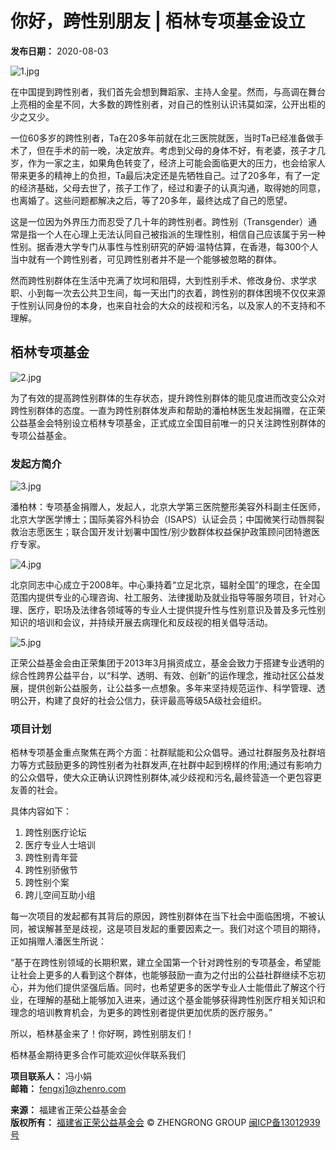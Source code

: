 # 你好，跨性别朋友 | 栢林专项基金设立

**发布日期：** 2020-08-03  

![1.jpg](upload/2020/1596459280_9855086.jpg)

在中国提到跨性别者，我们首先会想到舞蹈家、主持人金星。然而，与高调在舞台上亮相的金星不同，大多数的跨性别者，对自己的性别认识讳莫如深，公开出柜的少之又少。

一位60多岁的跨性别者，Ta在20多年前就在北三医院就医，当时Ta已经准备做手术了，但在手术的前一晚，决定放弃。考虑到父母的身体不好，有老婆，孩子才几岁，作为一家之主，如果角色转变了，经济上可能会面临更大的压力，也会给家人带来更多的精神上的负担，Ta最后决定还是先牺牲自己。过了20多年，有了一定的经济基础，父母去世了，孩子工作了，经过和妻子的认真沟通，取得她的同意，也离婚了。这些问题都解决之后，等了20多年，最终达成了自己的愿望。

这是一位因为外界压力而忍受了几十年的跨性别者。跨性别（Transgender）通常是指一个人在心理上无法认同自己被指派的生理性别，相信自己应该属于另一种性别。据香港大学专门从事性与性别研究的萨姆·温特估算，在香港，每300个人当中就有一个跨性别者，可见跨性别者并不是一个能够被忽略的群体。

然而跨性别群体在生活中充满了坎坷和阻碍，大到性别手术、修改身份、求学求职、小到每一次去公共卫生间，每一天出门的衣着，跨性别的群体困境不仅仅来源于性别认同身份的本身，也来自社会的大众的歧视和污名，以及家人的不支持和不理解。

## 栢林专项基金

![2.jpg](upload/2020/1596459303_1114499.jpg)

为了有效的提高跨性别群体的生存状态，提升跨性别群体的能见度进而改变公众对跨性别群体的态度。一直为跨性别群体发声和帮助的潘柏林医生发起捐赠，在正荣公益基金会特别设立栢林专项基金，正式成立全国目前唯一的只关注跨性别群体的专项公益基金。

### 发起方简介

![3.jpg](upload/2020/1596459331_4824583.jpg)

潘柏林：专项基金捐赠人，发起人，北京大学第三医院整形美容外科副主任医师，北京大学医学博士；国际美容外科协会（ISAPS）认证会员；中国微笑行动唇腭裂救治志愿医生；联合国开发计划署中国性/别少数群体权益保护政策顾问团特邀医疗专家。

![4.jpg](upload/2020/1596459354_4643583.jpg)

北京同志中心成立于2008年。中心秉持着“立足北京，辐射全国”的理念，在全国范围内提供专业的心理咨询、社工服务、法律援助及就业指导等服务项目，针对心理、医疗，职场及法律各领域等的专业人士提供提升性与性别意识及普及多元性别知识的培训和会议，并持续开展去病理化和反歧视的相关倡导活动。

![5.jpg](upload/2020/1596459384_8632307.jpg)

正荣公益基金会由正荣集团于2013年3月捐资成立，基金会致力于搭建专业透明的综合性跨界公益平台，以“科学、透明、有效、创新”的运作理念，推动社区公益发展，提供创新公益服务，让公益多一点想象。多年来坚持规范运作、科学管理、透明公开，构建了良好的社会公信力，获评最高等级5A级社会组织。

### 项目计划

栢林专项基金重点聚焦在两个方面：社群赋能和公众倡导。通过社群服务及社群培力等方式鼓励更多的跨性别者为社群发声,在社群中起到榜样的作用;通过有影响力的公众倡导，使大众正确认识跨性别群体,减少歧视和污名,最终营造一个更包容更友善的社会。

具体内容如下：
1. 跨性别医疗论坛
2. 医疗专业人士培训
3. 跨性别青年营
4. 跨性别骄傲节
5. 跨性别个案
6. 跨儿空间互助小组

每一次项目的发起都有其背后的原因，跨性别群体在当下社会中面临困境，不被认同，被误解甚至是歧视，这是项目发起的重要因素之一。我们对这个项目的期待，正如捐赠人潘医生所说：

“基于在跨性别领域的长期积累，建立全国第一个针对跨性别的专项基金，希望能让社会上更多的人看到这个群体，也能够鼓励一直为之付出的公益社群继续不忘初心，并为他们提供坚强后盾。同时，也希望更多的医学专业人士能借此了解这个行业，在理解的基础上能够加入进来，通过这个基金能够获得跨性别医疗相关知识和理念的培训教育机会，为更多的跨性别者提供更加优质的医疗服务。”

所以，栢林基金来了！你好啊，跨性别朋友们！

栢林基金期待更多合作可能欢迎伙伴联系我们

**项目联系人：** 冯小娟  
**邮箱：** [fengxj1@zhenro.com](mailto:fengxj1@zhenro.com)

**来源：** 福建省正荣公益基金会  
**版权所有：** [福建省正荣公益基金会](http://www.zrgy.org) © ZHENGRONG GROUP [闽ICP备13012939号](https://beian.miit.gov.cn/)
